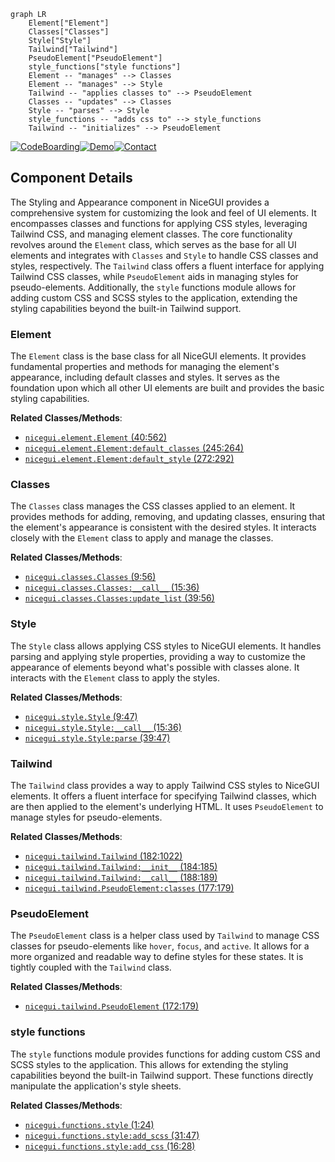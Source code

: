 ```mermaid
graph LR
    Element["Element"]
    Classes["Classes"]
    Style["Style"]
    Tailwind["Tailwind"]
    PseudoElement["PseudoElement"]
    style_functions["style functions"]
    Element -- "manages" --> Classes
    Element -- "manages" --> Style
    Tailwind -- "applies classes to" --> PseudoElement
    Classes -- "updates" --> Classes
    Style -- "parses" --> Style
    style_functions -- "adds css to" --> style_functions
    Tailwind -- "initializes" --> PseudoElement
```
[![CodeBoarding](https://img.shields.io/badge/Generated%20by-CodeBoarding-9cf?style=flat-square)](https://github.com/CodeBoarding/GeneratedOnBoardings)[![Demo](https://img.shields.io/badge/Try%20our-Demo-blue?style=flat-square)](https://www.codeboarding.org/demo)[![Contact](https://img.shields.io/badge/Contact%20us%20-%20codeboarding@gmail.com-lightgrey?style=flat-square)](mailto:codeboarding@gmail.com)

## Component Details

The Styling and Appearance component in NiceGUI provides a comprehensive system for customizing the look and feel of UI elements. It encompasses classes and functions for applying CSS styles, leveraging Tailwind CSS, and managing element classes. The core functionality revolves around the `Element` class, which serves as the base for all UI elements and integrates with `Classes` and `Style` to handle CSS classes and styles, respectively. The `Tailwind` class offers a fluent interface for applying Tailwind CSS classes, while `PseudoElement` aids in managing styles for pseudo-elements. Additionally, the `style` functions module allows for adding custom CSS and SCSS styles to the application, extending the styling capabilities beyond the built-in Tailwind support.

### Element
The `Element` class is the base class for all NiceGUI elements. It provides fundamental properties and methods for managing the element's appearance, including default classes and styles. It serves as the foundation upon which all other UI elements are built and provides the basic styling capabilities.


**Related Classes/Methods**:

- <a href="https://github.com/zauberzeug/nicegui/blob/master/nicegui/element.py#L40-L562" target="_blank" rel="noopener noreferrer">`nicegui.element.Element` (40:562)</a>
- <a href="https://github.com/zauberzeug/nicegui/blob/master/nicegui/element.py#L245-L264" target="_blank" rel="noopener noreferrer">`nicegui.element.Element:default_classes` (245:264)</a>
- <a href="https://github.com/zauberzeug/nicegui/blob/master/nicegui/element.py#L272-L292" target="_blank" rel="noopener noreferrer">`nicegui.element.Element:default_style` (272:292)</a>


### Classes
The `Classes` class manages the CSS classes applied to an element. It provides methods for adding, removing, and updating classes, ensuring that the element's appearance is consistent with the desired styles. It interacts closely with the `Element` class to apply and manage the classes.


**Related Classes/Methods**:

- <a href="https://github.com/zauberzeug/nicegui/blob/master/nicegui/classes.py#L9-L56" target="_blank" rel="noopener noreferrer">`nicegui.classes.Classes` (9:56)</a>
- <a href="https://github.com/zauberzeug/nicegui/blob/master/nicegui/classes.py#L15-L36" target="_blank" rel="noopener noreferrer">`nicegui.classes.Classes:__call__` (15:36)</a>
- <a href="https://github.com/zauberzeug/nicegui/blob/master/nicegui/classes.py#L39-L56" target="_blank" rel="noopener noreferrer">`nicegui.classes.Classes:update_list` (39:56)</a>


### Style
The `Style` class allows applying CSS styles to NiceGUI elements. It handles parsing and applying style properties, providing a way to customize the appearance of elements beyond what's possible with classes alone. It interacts with the `Element` class to apply the styles.


**Related Classes/Methods**:

- <a href="https://github.com/zauberzeug/nicegui/blob/master/nicegui/style.py#L9-L47" target="_blank" rel="noopener noreferrer">`nicegui.style.Style` (9:47)</a>
- <a href="https://github.com/zauberzeug/nicegui/blob/master/nicegui/style.py#L15-L36" target="_blank" rel="noopener noreferrer">`nicegui.style.Style:__call__` (15:36)</a>
- <a href="https://github.com/zauberzeug/nicegui/blob/master/nicegui/style.py#L39-L47" target="_blank" rel="noopener noreferrer">`nicegui.style.Style:parse` (39:47)</a>


### Tailwind
The `Tailwind` class provides a way to apply Tailwind CSS styles to NiceGUI elements. It offers a fluent interface for specifying Tailwind classes, which are then applied to the element's underlying HTML. It uses `PseudoElement` to manage styles for pseudo-elements.


**Related Classes/Methods**:

- <a href="https://github.com/zauberzeug/nicegui/blob/master/nicegui/tailwind.py#L182-L1022" target="_blank" rel="noopener noreferrer">`nicegui.tailwind.Tailwind` (182:1022)</a>
- <a href="https://github.com/zauberzeug/nicegui/blob/master/nicegui/tailwind.py#L184-L185" target="_blank" rel="noopener noreferrer">`nicegui.tailwind.Tailwind:__init__` (184:185)</a>
- <a href="https://github.com/zauberzeug/nicegui/blob/master/nicegui/tailwind.py#L188-L189" target="_blank" rel="noopener noreferrer">`nicegui.tailwind.Tailwind:__call__` (188:189)</a>
- <a href="https://github.com/zauberzeug/nicegui/blob/master/nicegui/tailwind.py#L177-L179" target="_blank" rel="noopener noreferrer">`nicegui.tailwind.PseudoElement:classes` (177:179)</a>


### PseudoElement
The `PseudoElement` class is a helper class used by `Tailwind` to manage CSS classes for pseudo-elements like `hover`, `focus`, and `active`. It allows for a more organized and readable way to define styles for these states. It is tightly coupled with the `Tailwind` class.


**Related Classes/Methods**:

- <a href="https://github.com/zauberzeug/nicegui/blob/master/nicegui/tailwind.py#L172-L179" target="_blank" rel="noopener noreferrer">`nicegui.tailwind.PseudoElement` (172:179)</a>


### style functions
The `style` functions module provides functions for adding custom CSS and SCSS styles to the application. This allows for extending the styling capabilities beyond the built-in Tailwind support. These functions directly manipulate the application's style sheets.


**Related Classes/Methods**:

- <a href="https://github.com/zauberzeug/nicegui/blob/master/nicegui/functions/style.py#L1-L24" target="_blank" rel="noopener noreferrer">`nicegui.functions.style` (1:24)</a>
- <a href="https://github.com/zauberzeug/nicegui/blob/master/nicegui/functions/style.py#L31-L47" target="_blank" rel="noopener noreferrer">`nicegui.functions.style:add_scss` (31:47)</a>
- <a href="https://github.com/zauberzeug/nicegui/blob/master/nicegui/functions/style.py#L16-L28" target="_blank" rel="noopener noreferrer">`nicegui.functions.style:add_css` (16:28)</a>